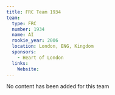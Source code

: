 ```yaml
---
title: FRC Team 1934
team:
  type: FRC
  number: 1934
  name: AI
  rookie_year: 2006
  location: London, ENG, Kingdom
  sponsors:
    - Heart of London
  links:
    Website: 
---
```

No content has been added for this team